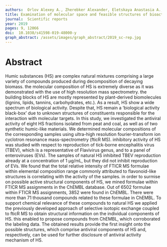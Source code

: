 ```yaml
---
authors:  Orlov Alexey A., Zherebker Alexander, Eletskaya Anastasia A., Chernikov Viktor S., Kozlovskaya Liubov I., Zhernov Yury V., Kostyukevich Yury, Palyulin Vladimir A., Nikolaev Eugene N., Osolodkin Dmitry I., Perminova Irina V. 
title: Examination of molecular space and feasible structures of bioactive components of humic substances by FTICR MS data mining in ChEMBL database
journal:  Scientific reports
year: 2019
pages: 9, 12066
doi:  10.1038/s41598-019-48000-y
graph_abstract: /assets/images/graph_abstract/2019_sc-rep.jpg
---
```



# Abstract

Humic substances (HS) are complex natural mixtures comprising a large variety of compounds produced
during decomposition of decaying biomass. the molecular composition of HS is extremely diverse as
it was demonstrated with the use of high resolution mass spectrometry. the building blocks of HS are
mostly represented by plant-derived biomolecules (lignins, lipids, tannins, carbohydrates, etc.). As a
result, HS show a wide spectrum of biological activity. Despite that, HS remain a ‘biological activity
black-box’ due to unknown structures of constituents responsible for the interaction with molecular
targets. In this study, we investigated the antiviral activity of eight HS fractions isolated from peat
and coal, as well as of two synthetic humic-like materials. We determined molecular compositions
of the corresponding samples using ultra-high resolution fourier-transform ion cyclotron resonance
mass-spectrometry (fticR MS). inhibitory activity of HS was studied with respect to reproduction of
tick-borne encephalitis virus (TBEV), which is a representative of Flavivirus genus, and to a panel of
enteroviruses (EVs). The samples of natural HS inhibited TBEV reproduction already at a concentration
of 1 µg/mL, but they did not inhibit reproduction of EVs. We found that the total relative intensity
of FTICR MS formulae within elemental composition range commonly attributed to flavonoid-like
structures is correlating with the activity of the samples. in order to surmise on possible active structural
components of HS, we mined formulae within FTICR MS assignments in the ChEMBL database. Out
of 6502 formulae within FTICR MS assignments, 3852 were found in ChEMBL. There were more than
71 thousand compounds related to these formulae in ChEMBL. To support chemical relevance of these
compounds to natural HS we applied the previously developed approach of selective isotopic exchange
coupled to fticR MS to obtain structural information on the individual components of HS. this enabled
to propose compounds from ChEMBL, which corroborated the labeling data. The obtained results
provide the first insight onto the possible structures, which comprise antiviral components of HS and,
respectively, can be used for further disclosure of antiviral activity mechanism of HS.